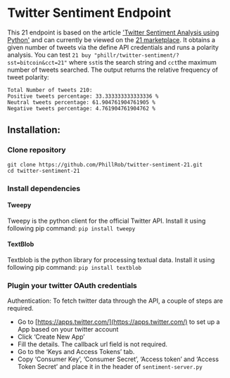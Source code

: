 # Twitter Sentiment Endpoint
This 21 endpoint is based on the article ['Twitter Sentiment Analysis using Python'](http://www.geeksforgeeks.org/twitter-sentiment-analysis-using-python/) and can currently be viewed on the [21 marketplace](https://21.co/mkt/). It obtains a given number of tweets via the define API credentials and runs a polarity analysis. 
You can test `21 buy "phillr/twitter-sentiment/?sst=bitcoin&cct=21"` where `sst`is the search string and `cct`the maximum number of tweets searched.
The output returns the relative frequency of tweet polarity:
 
```
Total Number of tweets 210:
Positive tweets percentage: 33.333333333333336 %
Neutral tweets percentage: 61.904761904761905 %
Negative tweets percentage: 4.761904761904762 %
```
## Installation:
### Clone repository
```
git clone https://github.com/PhillRob/twitter-sentiment-21.git
cd twitter-sentiment-21
```

### Install dependencies
#### Tweepy
Tweepy is the python client for the official Twitter API.
Install it using following pip command:
`pip install tweepy`

#### TextBlob
Textblob is the python library for processing textual data.
Install it using following pip command: ```pip install textblob```

### Plugin your twitter OAuth credentials
Authentication:
To fetch twitter data through the API, a couple of steps are required. 
 * Go to [https://apps.twitter.com/](https://apps.twitter.com/) to set up a App based on your twitter account
 * Click ‘Create New App’
* Fill the details. The callback url field is not required.
* Go to the ‘Keys and Access Tokens’ tab.
* Copy ‘Consumer Key’, ‘Consumer Secret’, ‘Access token’ and ‘Access Token Secret’ and place it in the header of `sentiment-server.py`